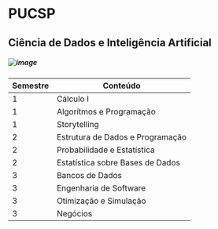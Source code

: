 # PUCSP
## Ciência de Dados e Inteligência Artificial
##### ![image](https://github.com/anacgr05/PUCSP/assets/151938722/a5371a54-469e-44a8-9763-5fe25463a450)
|Semestre|Conteúdo|
|---|---|
|1|	Cálculo I|
|1|	Algorítmos e Programação|
|1| Storytelling|
|2|Estrutura de Dados e Programação|
|2|Probabilidade e Estatística|
|2|Estatística sobre Bases de Dados|
|3|Bancos de Dados|
|3|Engenharia de Software|
|3|Otimização e Simulação|
|3|Negócios|
